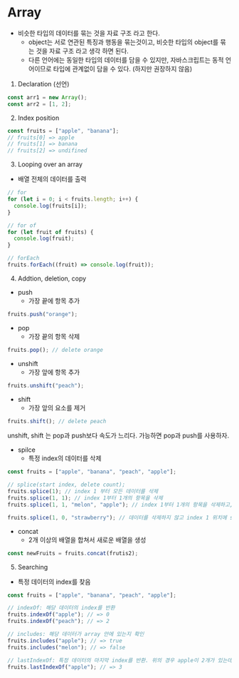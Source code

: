 # Array

- 비슷한 타입의 데이터를 묶는 것을 자료 구조 라고 한다.
  - object는 서로 연관된 특징과 행동을 묶는것이고, 비슷한 타입의 object를 묶는 것을 자료 구조 라고 생각 하면 된다.
  - 다른 언어에는 동일한 타입의 데이터를 담을 수 있지만, 자바스크립트는 동적 언어이므로 타입에 관계없이 담을 수 있다. (하지만 권장하지 않음)

1. Declaration (선언)

```javascript
const arr1 = new Array();
const arr2 = [1, 2];
```

2. Index position

```javascript
const fruits = ["apple", "banana"];
// fruits[0] => apple
// fruits[1] => banana
// fruits[2] => undifined
```

3. Looping over an array

- 배열 전체의 데이터를 출력

```javascript
// for
for (let i = 0; i < fruits.length; i++) {
  console.log(fruits[i]);
}

// for of
for (let fruit of fruits) {
  console.log(fruit);
}

// forEach
fruits.forEach((fruit) => console.log(fruit));
```

4. Addtion, deletion, copy

- push
  - 가장 끝에 항목 추가

```javascript
fruits.push("orange");
```

- pop
  - 가장 끝의 항목 삭제

```javascript
fruits.pop(); // delete orange
```

- unshift
  - 가장 앞에 항목 추가

```javascript
fruits.unshift("peach");
```

- shift
  - 가장 앞의 요소를 제거

```javascript
fruits.shift(); // delete peach
```

unshift, shift 는 pop과 push보다 속도가 느리다.
가능하면 pop과 push를 사용하자.

- spilce
  - 특정 index의 데이터를 삭제

```javascript
const fruits = ["apple", "banana", "peach", "apple"];

// splice(start index, delete count);
fruits.splice(1); // index 1 부터 모든 데이터를 삭제
fruits.splice(1, 1); // index 1부터 1개의 항목을 삭제
fruits.splice(1, 1, "melon", "apple"); // index 1부터 1개의 항목을 삭제하고, index 1 부터 melon 과 apple을 추가한다.

fruits.splice(1, 0, "strawberry"); // 데이터를 삭제하지 않고 index 1 위치에 strawberry를 끼워 넣을 수 있음
```

- concat
  - 2개 이상의 배열을 합쳐서 새로운 배열을 생성

```javascript
const newFruits = fruits.concat(frutis2);
```

5. Searching

- 특정 데이터의 index를 찾음

```javascript
const fruits = ["apple", "banana", "peach", "apple"];

// indexOf: 해당 데이터의 index를 반환
fruits.indexOf("apple"); // => 0
fruits.indexOf("peach"); // => 2

// includes: 해당 데이터가 array 안에 있는지 확인
fruits.includes("apple"); // => true
fruits.includes("melon"); // => false

// lastIndexOf: 특정 데이터의 마지막 index를 반환. 위의 경우 apple이 2개가 있는데 마지막 apple의 index를 반환함.
fruits.lastIndexOf("apple"); // => 3
```

